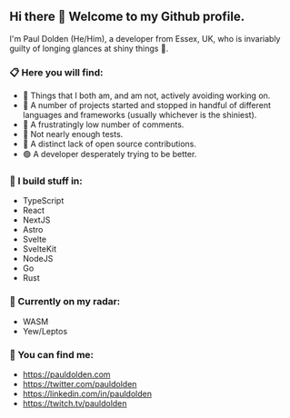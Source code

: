 ## Hi there 👋 Welcome to my Github profile.  

I'm Paul Dolden (He/Him), a developer from Essex, UK, who is invariably guilty of longing glances at shiny things 💎.

### 📋 Here you will find:

- 🔴 Things that I both am, and am not, actively avoiding working on.
- 🔴 A number of projects started and stopped in handful of different languages and frameworks (usually whichever is the shiniest).
- 🔴 A frustratingly low number of comments. 
- 🔴 Not nearly enough tests.
- 🔴 A distinct lack of open source contributions.
- 🟢 A developer desperately trying to be better.

### 🔨 I build stuff in:

- TypeScript
- React
- NextJS
- Astro
- Svelte
- SvelteKit
- NodeJS
- Go
- Rust

### 📡 Currently on my radar:
- WASM
- Yew/Leptos

### 📍 You can find me:

- https://pauldolden.com
- https://twitter.com/pauldolden
- https://linkedin.com/in/pauldolden
- https://twitch.tv/pauldolden


<!--
**pauldolden/pauldolden** is a ✨ _special_ ✨ repository because its `README.md` (this file) appears on your GitHub profile.

Here are some ideas to get you started:

- 🔭 I’m currently working on ...
- 🌱 I’m currently learning ...
- 👯 I’m looking to collaborate on ...
- 🤔 I’m looking for help with ...
- 💬 Ask me about ...
- 📫 How to reach me: ...
- 😄 Pronouns: ...
- ⚡ Fun fact: ...
-->
